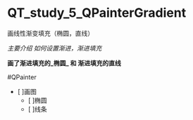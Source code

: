 QT_study_5_QPainterGradient
==============================

画线性渐变填充（椭圆，直线）

*主要介绍 如何设置渐进，渐进填充*

**画了渐进填充的_椭圆_ 和 渐进填充的直线**

#QPainter
- [ ]画图
  - [ ]椭圆
  - [ ]线条
